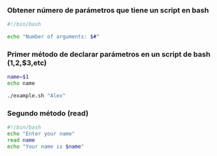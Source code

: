 ### Obtener número de parámetros que tiene un script en bash
```bash
#!/bin/bash

echo "Number of arguments: $#"
```
### Primer método de declarar parámetros en un script de bash ($1,$2,$3,etc)
```bash
name=$1
echo name
```

```bash
./example.sh "Alex"
```
### Segundo método (read)
```bash
#!/bin/bash
echo "Enter your name"
read name
echo "Your name is $name"
```
